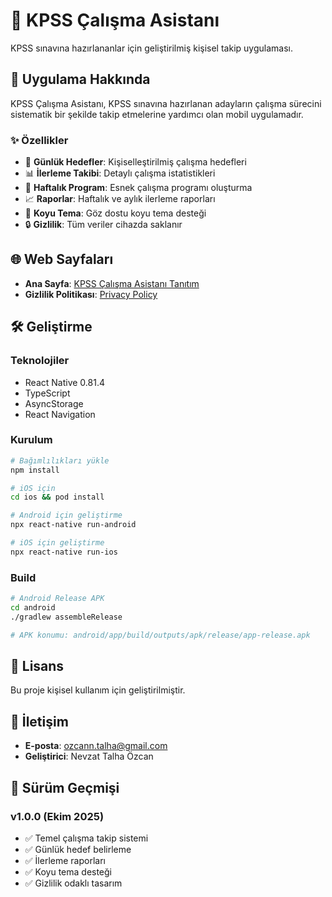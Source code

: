 # 🎯 KPSS Çalışma Asistanı

KPSS sınavına hazırlananlar için geliştirilmiş kişisel takip uygulaması.

## 📱 Uygulama Hakkında

KPSS Çalışma Asistanı, KPSS sınavına hazırlanan adayların çalışma sürecini sistematik bir şekilde takip etmelerine yardımcı olan mobil uygulamadır.

### ✨ Özellikler

- 🎯 **Günlük Hedefler**: Kişiselleştirilmiş çalışma hedefleri
- 📊 **İlerleme Takibi**: Detaylı çalışma istatistikleri
- 📅 **Haftalık Program**: Esnek çalışma programı oluşturma
- 📈 **Raporlar**: Haftalık ve aylık ilerleme raporları
- 🌙 **Koyu Tema**: Göz dostu koyu tema desteği
- 🔒 **Gizlilik**: Tüm veriler cihazda saklanır

## 🌐 Web Sayfaları

- **Ana Sayfa**: [KPSS Çalışma Asistanı Tanıtım](https://nevzattalhaozcan.github.io/KPSSTakip/)
- **Gizlilik Politikası**: [Privacy Policy](https://nevzattalhaozcan.github.io/KPSSTakip/privacy-policy.html)

## 🛠️ Geliştirme

### Teknolojiler
- React Native 0.81.4
- TypeScript
- AsyncStorage
- React Navigation

### Kurulum
```bash
# Bağımlılıkları yükle
npm install

# iOS için
cd ios && pod install

# Android için geliştirme
npx react-native run-android

# iOS için geliştirme
npx react-native run-ios
```

### Build

```bash
# Android Release APK
cd android
./gradlew assembleRelease

# APK konumu: android/app/build/outputs/apk/release/app-release.apk
```

## 📄 Lisans

Bu proje kişisel kullanım için geliştirilmiştir.

## 📧 İletişim

- **E-posta**: ozcann.talha@gmail.com
- **Geliştirici**: Nevzat Talha Özcan

## 🔄 Sürüm Geçmişi

### v1.0.0 (Ekim 2025)
- ✅ Temel çalışma takip sistemi
- ✅ Günlük hedef belirleme
- ✅ İlerleme raporları
- ✅ Koyu tema desteği
- ✅ Gizlilik odaklı tasarım